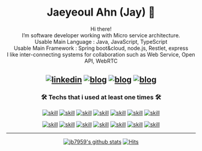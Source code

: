 <span align="center">
  
# Jaeyeoul Ahn (Jay) 🥰
 
Hi there! </br>
I’m software developer working with Micro service architecture.</br>
Usable Main Language : Java, JavaScript, TypeScript</br>
Usable Main Framework : Spring boot&cloud, node.js, Restlet, express</br>
I like inter-connecting systems for collaboration such as Web Service, Open API, WebRTC </br>
  
[![linkedin](https://img.shields.io/badge/linkedin-0A66C2?style=flat-square&logo=linkedin&logoColor=white)](https://www.linkedin.com/in/jaeyeoul-ahn-a01626108)
[![blog](https://img.shields.io/badge/doublem.org-003E95?style=flat-square&logo=blogger&logoColor=white)](https://doublem.org)
[![blog](https://img.shields.io/badge/monday9pm-006699?style=flat-square&logo=Medium&logoColor=white)](https://medium.com/monday-9-pm)
[![blog](https://img.shields.io/badge/Medium-757575?style=flat-square&logo=Medium&logoColor=white)](https://medium.com/@jaeyeoulahn)
---

### 🛠️ Techs that i used at least one times 🛠️

[![skill](https://img.shields.io/badge/Java-F40D12?style=flat-square&logo=Java&logoColor=white)](https://img.shields.io/badge/Java-F40D12?style=flat-square&logo=Java&logoColor=white)
[![skill](https://img.shields.io/badge/springboot-83B81A?style=flat-square&logo=springboot&logoColor=white)](https://img.shields.io/badge/springboot-83B81A?style=flat-square&logo=springboot&logoColor=white)
[![skill](https://img.shields.io/badge/javascript-FECC00?style=flat-square&logo=javascript&logoColor=white)](https://img.shields.io/badge/javascript-FECC00?style=flat-square&logo=javascript&logoColor=white)
[![skill](https://img.shields.io/badge/node.js-83B81A?style=flat-square&logo=node.js&logoColor=white)](https://img.shields.io/badge/node.js-83B81A?style=flat-square&logo=node.js&logoColor=white)
[![skill](https://img.shields.io/badge/typescript-31A8FF?style=flat-square&logo=ts-node&logoColor=white)](https://img.shields.io/badge/typescript-31A8FF?style=flat-square&logo=ts-node&logoColor=white)
[![skill](https://img.shields.io/badge/nestjs-F40D12?style=flat-square&logo=nestjs&logoColor=white)](https://img.shields.io/badge/nestjs-F40D12?style=flat-square&logo=nestjs&logoColor=white) 
[![skill](https://img.shields.io/badge/webrtc-FECC00?style=flat-square&logo=webrtc&logoColor=white)](https://img.shields.io/badge/webrtc-FECC00?style=flat-square&logo=webrtc&logoColor=white)


[![skill](https://img.shields.io/badge/grafana-FF9E0F?style=flat-square&logo=grafana&logoColor=white)](https://img.shields.io/badge/grafana-FF9E0F?style=flat-square&logo=grafana&logoColor=white)
[![skill](https://img.shields.io/badge/prometheus-DA1F26?style=flat-square&logo=prometheus&logoColor=white)](https://img.shields.io/badge/prometheus-DA1F26?style=flat-square&logo=prometheus&logoColor=white)
[![skill](https://img.shields.io/badge/fluentbit-0E83C8?style=flat-square&logo=fluentd&logoColor=white)](https://img.shields.io/badge/fluentd-0E83C8?style=flat-square&logo=grafana&logoColor=white)
[![skill](https://img.shields.io/badge/redis-F40D12?style=flat-square&logo=redis&logoColor=white)](https://img.shields.io/badge/redis-F40D12?style=flat-square&logo=fluentd&logoColor=white)
[![skill](https://img.shields.io/badge/postgresql-0094F5?style=flat-square&logo=postgresql&logoColor=white)](https://img.shields.io/badge/postgresql-0094F5?style=flat-square&logo=postgresql&logoColor=white)
[![skill](https://img.shields.io/badge/oracle-F40D12?style=flat-square&logo=oracle&logoColor=white)](https://img.shields.io/badge/oracle-F40D12?style=flat-square&logo=oracle&logoColor=white)
[![skill](https://img.shields.io/badge/MQTT-3C5280?style=flat-square&logo=EclipseMosquitto&logoColor=white)](https://img.shields.io/badge/EclipseMosquitto-3C5280?style=flat-square&logo=oracle&logoColor=white)

---

[![jb7959's github stats](https://github-readme-stats.vercel.app/api?username=jb7959&count_private=true)](https://github.com/jb7959/github-readme-stats)
[![Hits](https://hits.seeyoufarm.com/api/count/incr/badge.svg?url=https%3A%2F%2Fgithub.com%2Fjb7959%2Fhit-counter&count_bg=%233D6EC8&title_bg=%23555555&icon=&icon_color=%23E7E7E7&title=hits&edge_flat=false)](https://hits.seeyoufarm.com)
</span>
